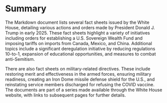 # Summary

The Markdown document lists several fact sheets issued by the White House, detailing various actions and orders made by President Donald J. Trump in early 2025. These fact sheets highlight a variety of initiatives including orders for establishing a U.S. Sovereign Wealth Fund and imposing tariffs on imports from Canada, Mexico, and China. Additional topics include a significant deregulation initiative by reducing regulations 10-to-1, expansion of educational opportunities, and measures to combat anti-Semitism.

There are also fact sheets on military-related directives. These include restoring merit and effectiveness in the armed forces, ensuring military readiness, creating an Iron Dome missile defense shield for the U.S., and reinstating service members discharged for refusing the COVID vaccine. The documents are part of a series made available through the White House website, with links to subsequent pages for further details.